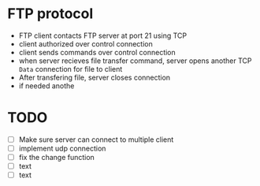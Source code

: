 # FTP protocol

- FTP client contacts FTP server at port 21 using TCP
- client authorized over control connection
- client sends commands over control connection
- when server recieves file transfer command, server opens another TCP `Data`
  connection for file to client
- After transfering file, server closes connection
- if needed anothe

# TODO

- [ ] Make sure server can connect to multiple client <sub>
- [ ] implement udp connection
- [ ] fix the change function
- [ ] text
- [ ] text
